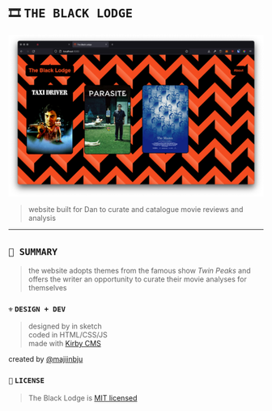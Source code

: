 # `🎞` `THE BLACK LODGE`

![The Black Lodge – Landing Page](assets/readme/banner.png)

> website built for Dan to curate and catalogue movie reviews and analysis
---

## `🍿 SUMMARY`
> the website adopts themes from the famous show *Twin Peaks* and offers  the writer an opportunity to curate their movie analyses for themselves

### `⚜️` `DESIGN + DEV`
> designed by in sketch<br>
> coded in HTML/CSS/JS<br>
> made with [Kirby CMS](https://getkirby.com/)<br>

created by [@majiinbju](https://github.com/majiinbju)

### `🪪` `LICENSE`
> The Black Lodge is [MIT licensed](https://github.com/majiinbju/joga/blob/main/LICENSE)
